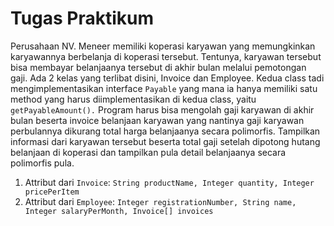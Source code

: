 # Tugas Praktikum
Perusahaan NV. Meneer memiliki koperasi karyawan yang memungkinkan karyawannya berbelanja di koperasi tersebut. Tentunya, karyawan tersebut bisa membayar belanjaanya tersebut di akhir bulan melalui pemotongan gaji. Ada 2 kelas yang terlibat disini, Invoice dan Employee. Kedua class tadi mengimplementasikan interface `Payable` yang mana ia hanya memiliki satu method yang harus diimplementasikan di kedua class, yaitu `getPayableAmount().` Program harus bisa mengolah gaji karyawan di akhir bulan beserta invoice belanjaan karyawan yang nantinya gaji karyawan perbulannya dikurang total harga belanjaanya secara polimorfis. Tampilkan informasi dari karyawan tersebut beserta total gaji setelah dipotong hutang belanjaan di koperasi dan tampilkan pula detail belanjaanya secara polimorfis pula.
1. Attribut dari `Invoice`: `String productName, Integer quantity, Integer pricePerItem` 
2. Attribut dari `Employee`: `Integer registrationNumber, String name, Integer salaryPerMonth, Invoice[] invoices`